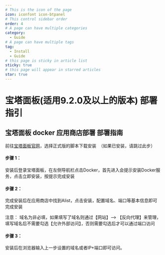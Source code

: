 ```yaml
---
# This is the icon of the page
icon: iconfont icon-btpanel
# This control sidebar order
order: 4
# A page can have multiple categories
category:
  - Guide
# A page can have multiple tags
tag:
  - Install
  - Guide
# this page is sticky in article list
sticky: true
# this page will appear in starred articles
star: true
---
```


# 宝塔面板(适用9.2.0及以上的版本) 部署指引

## 宝塔面板 docker 应用商店部署 部署指南

前往[宝塔面板官网](https://www.bt.cn/new/download.html)，选择正式版的脚本下载安装
  （如果已安装，请跳过此步）



#### 步骤 1：

安装后登录宝塔面板，在左侧导航栏点击Docker，首先进入会提示安装Docker服务，点击立即安装，按提示完成安装 

#### 步骤 2：

完成安装后在应用商店中找到Alist，点击安装，配置域名、端口等基本信息即可完成安装

注意：
域名为非必填，如果填写了域名则通过【网站】--> 【反向代理】来管理，填写域名后不需要勾选【允许外部访问】，否则需要勾选后才可以通过端口访问

#### 步骤 3：

安装后在浏览器输入上一步设置的域名或者IP+端口即可访问。




